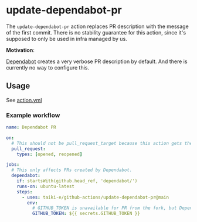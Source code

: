 # update-dependabot-pr

The `update-dependabot-pr` action replaces PR description with the message of the first commit.
There is no stability guarantee for this action, since it's supposed to only be
used in infra managed by us.

**Motivation**:

[Dependabot] creates a very verbose PR description by default. And there is
currently no way to configure this.

## Usage

See [action.yml](action.yml)

### Example workflow

```yaml
name: Dependabot PR

on:
  # This should not be pull_request_target because this action gets the PR number from GITHUB_REF.
  pull_request:
    types: [opened, reopened]

jobs:
  # This only affects PRs created by Dependabot.
  dependabot:
    if: startsWith(github.head_ref, 'dependabot/')
    runs-on: ubuntu-latest
    steps:
      - uses: taiki-e/github-actions/update-dependabot-pr@main
        env:
          # GITHUB_TOKEN is unavailable for PR from the fork, but Dependabot does not send PR from the fork, so this is fine.
          GITHUB_TOKEN: ${{ secrets.GITHUB_TOKEN }}
```

[Dependabot]: https://docs.github.com/en/free-pro-team@latest/github/administering-a-repository/keeping-your-dependencies-updated-automatically
